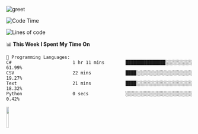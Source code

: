 ![greet](https://user-images.githubusercontent.com/44234583/146624354-9d461392-3676-4e7a-b12f-debc7319f53b.gif) 


<!--START_SECTION:waka-->
![Code Time](http://img.shields.io/badge/Code%20Time-333%20hrs%204%20mins-blue)

![Lines of code](https://img.shields.io/badge/From%20Hello%20World%20I%27ve%20Written-614%20Thousand%20lines%20of%20code-blue)

📊 **This Week I Spent My Time On** 

```text
💬 Programming Languages: 
C#                       1 hr 11 mins        ███████████████░░░░░░░░░░   61.99% 
CSV                      22 mins             ████░░░░░░░░░░░░░░░░░░░░░   19.27% 
Text                     21 mins             ████░░░░░░░░░░░░░░░░░░░░░   18.32% 
Python                   0 secs              ░░░░░░░░░░░░░░░░░░░░░░░░░   0.42%

```


<!--END_SECTION:waka-->
<img src="https://user-images.githubusercontent.com/44234583/191059235-95ebfce1-7fc7-4eee-baff-214d902e7c18.gif" width="12%"/>

